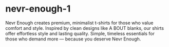 # nevr-enough-1
Nevr Enough creates premium, minimalist t-shirts for those who value comfort and style. Inspired by clean designs like A BOUT blanks, our shirts offer effortless style and lasting quality.  Simple, timeless essentials for those who demand more — because you deserve Nevr Enough.
